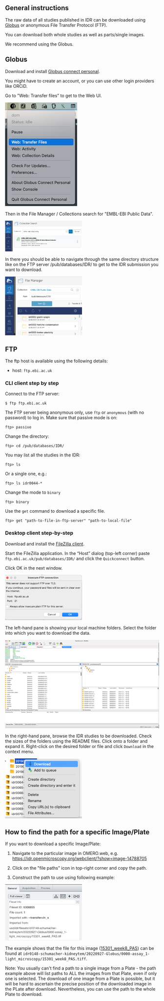 ## General instructions

The raw data of all studies published in IDR can be downloaded using [Globus](https://www.globus.org/) or anonymous File Transfer Protocol (FTP).

You can download both whole studies as well as parts/single images.

We recommend using the Globus.

## Globus

Download and install [Globus connect personal](https://www.globus.org/globus-connect-personal).

You might have to create an account, or you can use other login providers like ORCiD.

Go to "Web: Transfer files" to get to the Web UI.

<img src="img/filezilla/globus_1.png" alt="Globus Web UI" />

Then in the File Manager / Collections search for "EMBL-EBI Public Data".

<img src="img/filezilla/globus_2.png" alt="Globus Collection search" width="50%" />

In there you should be able to navigate through the same directory structure like on the FTP server /pub/databases/IDR/ to get to the IDR submission you want to download. 

<img src="img/filezilla/globus_3.png" alt="Globus IDR collection" width="50%" />

## FTP

The ftp host is available using the following details:

- host: `ftp.ebi.ac.uk`

### CLI client step by step

Connect to the FTP server:

    $ ftp ftp.ebi.ac.uk

The FTP server being anonymous only, use `ftp` or `anonymous` (with no password) to log in.
Make sure that passive mode is on:

    ftp> passive

Change the directory:

    ftp> cd /pub/databases/IDR/

You may list all the studies in the IDR:

    ftp> ls

Or a single one, e.g.:

    ftp> ls idr0044-*

Change the mode to `binary`

    ftp> binary

Use the `get` command to download a specific file.

    ftp> get "path-to-file-in-ftp-server" "path-to-local-file"

### Desktop client step-by-step

Download and install the [FileZilla client](https://filezilla-project.org/download.php).

Start the FileZilla application. In the “Host” dialog (top-left corner) paste `ftp.ebi.ac.uk/pub/databases/IDR/` and click the `Quickconnect` button.

Click OK in the next window.

<img src="img/filezilla/filezilla-dialog.png" alt="FileZilla Warning dialog" width="50%" />

The left-hand pane is showing your local machine folders. Select the folder into which you want to download the data.

<img src="img/filezilla/filezilla-desktop.png" alt="FileZilla Desktop" width="100%" />

In the right-hand pane, browse the IDR studies to be downloaded. Check the sizes of the folders using the README files. Click onto a folder and expand it. Right-click on the desired folder or file and click `Download` in the context menu.

<img src="img/filezilla/filezilla-download.png" alt="FileZilla Desktop" width="50%" />

## How to find the path for a specific Image/Plate

If you want to download a specific Image/Plate:

1. Navigate to the particular image in OMERO.web, e.g. https://idr.openmicroscopy.org/webclient/?show=image-14788705

2. Click on the "file paths" icon in top-right corner and copy the path.

3. Construct the path to use using following example:

<img src="img/filezilla/file-paths.png" alt="File paths" width="50%" />

The example shows that the file for this image ([15301_week8_PAS](https://idr.openmicroscopy.org/webclient/?show=image-14788705)) can be found at `idr0148-schumacher-kidneytem/20220927-Globus/0000-assay_1-light_microscopy/15301_week8_PAS.tiff`.

Note: You usually can't find a path to a single image from a Plate - the path example above will list paths to ALL the images from that Plate, even if only one is selected. The download of one image from a Plate is possible, but it will be hard to ascertain the precise position of the downloaded image in the PLate after download. Nevertheless, you can use the path to the whole Plate to download.
